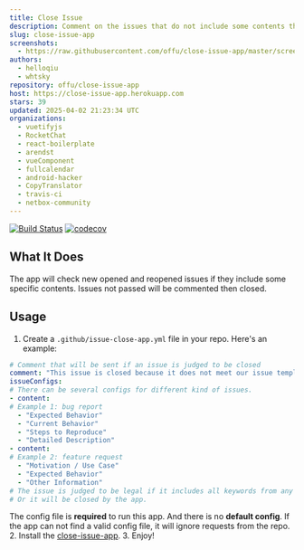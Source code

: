```yaml
---
title: Close Issue
description: Comment on the issues that do not include some contents then close them.
slug: close-issue-app
screenshots:
  - https://raw.githubusercontent.com/offu/close-issue-app/master/screenshot.png
authors:
  - helloqiu
  - whtsky
repository: offu/close-issue-app
host: https://close-issue-app.herokuapp.com
stars: 39
updated: 2025-04-02 21:23:34 UTC
organizations:
  - vuetifyjs
  - RocketChat
  - react-boilerplate
  - arendst
  - vueComponent
  - fullcalendar
  - android-hacker
  - CopyTranslator
  - travis-ci
  - netbox-community
---
```

[![Build Status](https://travis-ci.org/offu/close-issue-app.svg?branch=master)](https://travis-ci.org/offu/close-issue-app)
[![codecov](https://codecov.io/gh/offu/close-issue-app/branch/master/graph/badge.svg)](https://codecov.io/gh/offu/close-issue-app)  
## What It Does
The app will check new opened and reopened issues if they include some specific contents. Issues not passed will be commented then closed.
## Usage
1. Create a `.github/issue-close-app.yml` file in your repo. Here's an example:
``` yaml
# Comment that will be sent if an issue is judged to be closed
comment: "This issue is closed because it does not meet our issue template. Please read it."
issueConfigs:
# There can be several configs for different kind of issues.
- content:
# Example 1: bug report
  - "Expected Behavior"
  - "Current Behavior"
  - "Steps to Reproduce"
  - "Detailed Description"
- content:
# Example 2: feature request
  - "Motivation / Use Case"
  - "Expected Behavior"
  - "Other Information"
# The issue is judged to be legal if it includes all keywords from any of these two configs.
# Or it will be closed by the app.
```
The config file is **required** to run this app. And there is no **default config**. If the app can not find a valid config file, it will ignore requests from the repo.
2. Install the [close-issue-app](https://github.com/apps/close-issue-app).
3. Enjoy!